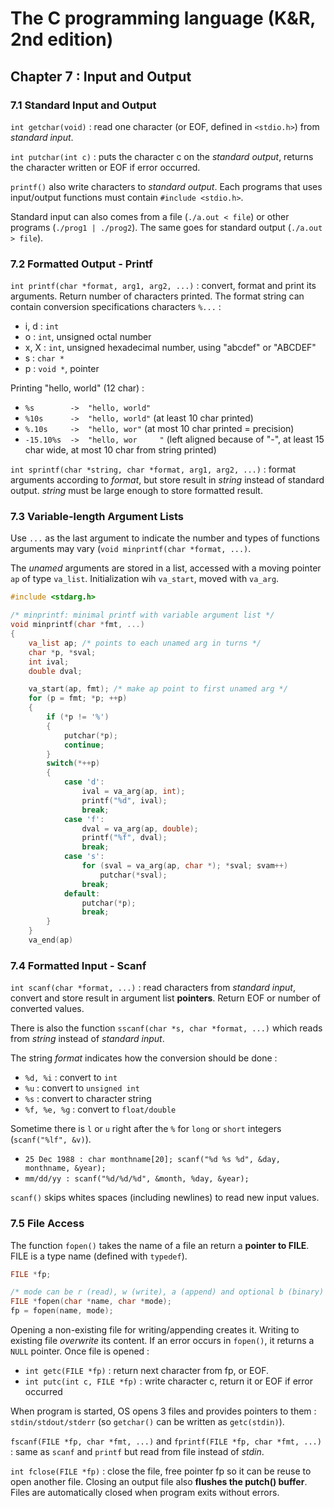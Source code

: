 The C programming language (K&R, 2nd edition)
=============================================

Chapter 7 : Input and Output
----------------------------

### 7.1 Standard Input and Output
`int getchar(void)` : read one character (or EOF, defined in `<stdio.h>`) from
_standard input_.

`int putchar(int c)` : puts the character c on the _standard output_, returns
the character written or EOF if error occurred.

`printf()` also write characters to _standard output_. Each programs that uses
input/output functions must contain `#include <stdio.h>`.

Standard input can also comes from a file (`./a.out < file`) or other programs
(`./prog1 | ./prog2`). The same goes for standard output (`./a.out > file`).

### 7.2 Formatted Output - Printf
`int printf(char *format, arg1, arg2, ...)` : convert, format and print its
arguments. Return number of characters printed. The format string can contain
conversion specifications characters `%...` :
* i, d : `int`
* o : `int`, unsigned octal number
* x, X : `int`, unsigned hexadecimal number, using "abcdef" or "ABCDEF"
* s : `char *`
* p : `void *`, pointer

Printing "hello, world" (12 char) :
* `%s        ->  "hello, world"`
* `%10s      ->  "hello, world"` (at least 10 char printed)
* `%.10s     ->  "hello, wor"` (at most 10 char printed = precision)
* `-15.10%s  ->  "hello, wor     "` (left aligned because of "-", at least 15
  char wide, at most 10 char from string printed)

`int sprintf(char *string, char *format, arg1, arg2, ...)` : format arguments
according to _format_, but store result in _string_ instead of standard output.
_string_ must be large enough to store formatted result.

### 7.3 Variable-length Argument Lists
Use `...` as the last argument to indicate the number and types of functions
arguments may vary (`void minprintf(char *format, ...)`.

The _unamed_ arguments are stored in a list, accessed with a moving pointer `ap`
of type `va_list`. Initialization wih `va_start`, moved with `va_arg`.
```C
#include <stdarg.h>

/* minprintf: minimal printf with variable argument list */
void minprintf(char *fmt, ...)
{
    va_list ap; /* points to each unamed arg in turns */
    char *p, *sval;
    int ival;
    double dval;

    va_start(ap, fmt); /* make ap point to first unamed arg */
    for (p = fmt; *p; ++p)
    {
        if (*p != '%')
        {
            putchar(*p);
            continue;
        }
        switch(*++p)
        {
            case 'd':
                ival = va_arg(ap, int);
                printf("%d", ival);
                break;
            case 'f':
                dval = va_arg(ap, double);
                printf("%f", dval);
                break;
            case 's':
                for (sval = va_arg(ap, char *); *sval; svam++)
                    putchar(*sval);
                break;
            default:
                putchar(*p);
                break;
        }
    }
    va_end(ap)
```

### 7.4 Formatted Input - Scanf
`int scanf(char *format, ...)` : read characters from _standard input_, convert
and store result in argument list **pointers**. Return EOF or number of
converted values.

There is also the function `sscanf(char *s, char *format, ...)` which reads from
_string_ instead of _standard input_.

The string _format_ indicates how the conversion should be done :
* `%d, %i` : convert to `int`
* `%u` : convert to `unsigned int`
* `%s` : convert to character string
* `%f, %e, %g` : convert to `float/double`

Sometime there is `l` or `u` right after the `%` for `long` or `short` integers
(`scanf("%lf", &v)`).

* `25 Dec 1988 : char monthname[20]; scanf("%d %s %d", &day, monthname, &year);`
* `mm/dd/yy : scanf("%d/%d/%d", &month, %day, &year);`

`scanf()` skips whites spaces (including newlines) to read new input values.

### 7.5 File Access
The function `fopen()` takes the name of a file an return a **pointer to FILE**.
FILE is a type name (defined with `typedef`).
```C
FILE *fp;

/* mode can be r (read), w (write), a (append) and optional b (binary) */
FILE *fopen(char *name, char *mode);
fp = fopen(name, mode);
```

Opening a non-existing file for writing/appending creates it. Writing to
existing file _overwrite_ its content. If an error occurs in `fopen()`, it
returns a `NULL` pointer. Once file is opened :
* `int getc(FILE *fp)` : return next character from fp, or EOF.
* `int putc(int c, FILE *fp)` : write character c, return it or EOF if error
  occurred

When program is started, OS opens 3 files and provides pointers to them :
`stdin/stdout/stderr` (so `getchar()` can be written as `getc(stdin)`).

`fscanf(FILE *fp, char *fmt, ...)` and `fprintf(FILE *fp, char *fmt, ...)` :
same as `scanf` and `printf` but read from file instead of _stdin_.

`int fclose(FILE *fp)` : close the file, free pointer fp so it can be reuse to
open another file. Closing an output file also **flushes the putch() buffer**.
Files are automatically closed when program exits without errors.
